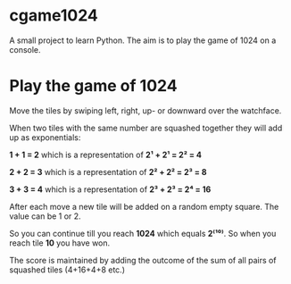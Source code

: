 # cgame1024
A small project to learn Python. The aim is to play the game of 1024 on a console.

# Play the game of 1024

Move the tiles by swiping left, right, up- or downward over the watchface.

When two tiles with the same number are squashed together they will add up as exponentials:

**1 + 1 = 2** which is a representation of  **2¹ + 2¹ = 2² = 4**

**2 + 2 = 3** which is a representation of  **2² + 2² = 2³ = 8**

**3 + 3 = 4** which is a representation of  **2³ +  2³ = 2⁴ = 16**

After each move a new tile will be added on a random empty square. The value can be 1 or 2.

So you can continue till you reach **1024** which equals **2⁽¹⁰⁾**. So when you reach tile **10** you have won.

The score is maintained by adding the outcome of the sum of all pairs of squashed tiles (4+16+4+8 etc.)

